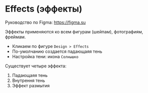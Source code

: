 # Effects (эффекты)
Руководство по Figma: https://figma.su

Эффекты применяются ко всем фигурам (шейпам), фотографиям, фреймам.

* Кликаем по фигуре `Design > Effects`
* По-умолчанию создается падающаяя тень
* Настройка тени: икона `Солнышко`

Существует четыре эффекта:
1. Падающаяя тень
2. Внутрення тень
3. Эффект размытия